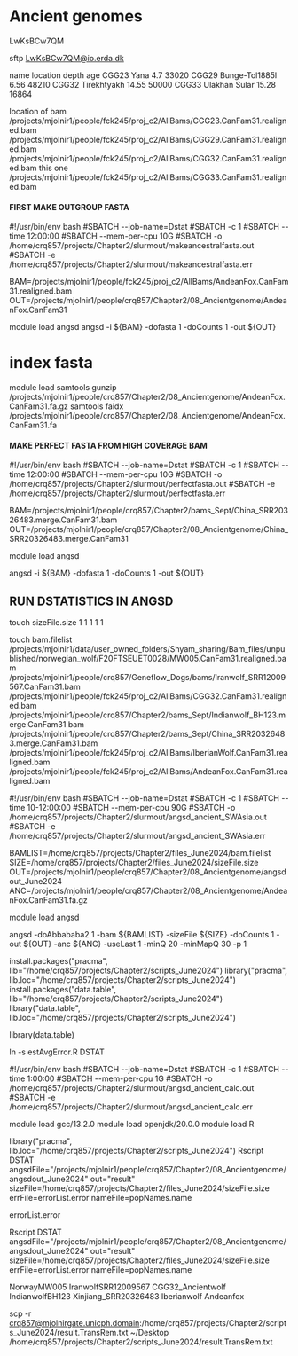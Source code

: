 # Ancient genomes

LwKsBCw7QM


sftp LwKsBCw7QM@io.erda.dk

name location depth age
CGG23	Yana 4.7 33020
CGG29	Bunge-Tol1885l 6.56 48210
CGG32	Tirekhtyakh 14.55 50000
CGG33	Ulakhan Sular 15.28 16864

location of bam 
/projects/mjolnir1/people/fck245/proj_c2/AllBams/CGG23.CanFam31.realigned.bam
/projects/mjolnir1/people/fck245/proj_c2/AllBams/CGG29.CanFam31.realigned.bam
/projects/mjolnir1/people/fck245/proj_c2/AllBams/CGG32.CanFam31.realigned.bam this one
/projects/mjolnir1/people/fck245/proj_c2/AllBams/CGG33.CanFam31.realigned.bam

#### FIRST MAKE OUTGROUP FASTA ####

#!/usr/bin/env bash
#SBATCH --job-name=Dstat
#SBATCH -c 1
#SBATCH --time 12:00:00
#SBATCH --mem-per-cpu 10G
#SBATCH -o /home/crq857/projects/Chapter2/slurmout/makeancestralfasta.out
#SBATCH -e /home/crq857/projects/Chapter2/slurmout/makeancestralfasta.err

BAM=/projects/mjolnir1/people/fck245/proj_c2/AllBams/AndeanFox.CanFam31.realigned.bam
OUT=/projects/mjolnir1/people/crq857/Chapter2/08_Ancientgenome/AndeanFox.CanFam31

module load angsd
angsd -i ${BAM} -dofasta 1 -doCounts 1 -out ${OUT}

# index fasta 

module load samtools 
gunzip  /projects/mjolnir1/people/crq857/Chapter2/08_Ancientgenome/AndeanFox.CanFam31.fa.gz
samtools faidx /projects/mjolnir1/people/crq857/Chapter2/08_Ancientgenome/AndeanFox.CanFam31.fa


#### MAKE PERFECT FASTA FROM HIGH COVERAGE BAM ####
#!/usr/bin/env bash
#SBATCH --job-name=Dstat
#SBATCH -c 1
#SBATCH --time 12:00:00
#SBATCH --mem-per-cpu 10G
#SBATCH -o /home/crq857/projects/Chapter2/slurmout/perfectfasta.out
#SBATCH -e /home/crq857/projects/Chapter2/slurmout/perfectfasta.err

BAM=/projects/mjolnir1/people/crq857/Chapter2/bams_Sept/China_SRR20326483.merge.CanFam31.bam
OUT=/projects/mjolnir1/people/crq857/Chapter2/08_Ancientgenome/China_SRR20326483.merge.CanFam31

module load angsd

angsd -i ${BAM} -dofasta 1 -doCounts 1 -out ${OUT}



## RUN DSTATISTICS IN ANGSD ##


touch sizeFile.size
1
1
1
1
1

touch bam.filelist
/projects/mjolnir1/data/user_owned_folders/Shyam_sharing/Bam_files/unpublished/norwegian_wolf/F20FTSEUET0028/MW005.CanFam31.realigned.bam
/projects/mjolnir1/people/crq857/Geneflow_Dogs/bams/Iranwolf_SRR12009567.CanFam31.bam
/projects/mjolnir1/people/fck245/proj_c2/AllBams/CGG32.CanFam31.realigned.bam
/projects/mjolnir1/people/crq857/Chapter2/bams_Sept/Indianwolf_BH123.merge.CanFam31.bam
/projects/mjolnir1/people/crq857/Chapter2/bams_Sept/China_SRR20326483.merge.CanFam31.bam
/projects/mjolnir1/people/fck245/proj_c2/AllBams/IberianWolf.CanFam31.realigned.bam
/projects/mjolnir1/people/fck245/proj_c2/AllBams/AndeanFox.CanFam31.realigned.bam


#!/usr/bin/env bash
#SBATCH --job-name=Dstat
#SBATCH -c 1
#SBATCH --time 10-12:00:00
#SBATCH --mem-per-cpu 90G
#SBATCH -o /home/crq857/projects/Chapter2/slurmout/angsd_ancient_SWAsia.out
#SBATCH -e /home/crq857/projects/Chapter2/slurmout/angsd_ancient_SWAsia.err

BAMLIST=/home/crq857/projects/Chapter2/files_June2024/bam.filelist
SIZE=/home/crq857/projects/Chapter2/files_June2024/sizeFile.size
OUT=/projects/mjolnir1/people/crq857/Chapter2/08_Ancientgenome/angsdout_June2024
ANC=/projects/mjolnir1/people/crq857/Chapter2/08_Ancientgenome/AndeanFox.CanFam31.fa.gz

module load angsd

angsd -doAbbababa2 1 -bam ${BAMLIST} -sizeFile ${SIZE} -doCounts 1 -out ${OUT} -anc ${ANC} -useLast 1 -minQ 20 -minMapQ 30 -p 1



install.packages("pracma", lib="/home/crq857/projects/Chapter2/scripts_June2024")
library("pracma", lib.loc="/home/crq857/projects/Chapter2/scripts_June2024")
install.packages("data.table", lib="/home/crq857/projects/Chapter2/scripts_June2024")
library("data.table", lib.loc="/home/crq857/projects/Chapter2/scripts_June2024")

library(data.table)


ln -s estAvgError.R DSTAT

#!/usr/bin/env bash
#SBATCH --job-name=Dstat
#SBATCH -c 1
#SBATCH --time 1:00:00
#SBATCH --mem-per-cpu 1G
#SBATCH -o /home/crq857/projects/Chapter2/slurmout/angsd_ancient_calc.out
#SBATCH -e /home/crq857/projects/Chapter2/slurmout/angsd_ancient_calc.err


module load gcc/13.2.0
module load openjdk/20.0.0
module load R

library("pracma", lib.loc="/home/crq857/projects/Chapter2/scripts_June2024")
Rscript DSTAT angsdFile="/projects/mjolnir1/people/crq857/Chapter2/08_Ancientgenome/angsdout_June2024" out="result" sizeFile=/home/crq857/projects/Chapter2/files_June2024/sizeFile.size errFile=errorList.error nameFile=popNames.name


errorList.error

Rscript DSTAT angsdFile="/projects/mjolnir1/people/crq857/Chapter2/08_Ancientgenome/angsdout_June2024" out="result" sizeFile=/home/crq857/projects/Chapter2/files_June2024/sizeFile.size errFile=errorList.error nameFile=popNames.name


NorwayMW005
IranwolfSRR12009567
CGG32_Ancientwolf
IndianwolfBH123
Xinjiang_SRR20326483
Iberianwolf
Andeanfox


scp -r crq857@mjolnirgate.unicph.domain:/home/crq857/projects/Chapter2/scripts_June2024/result.TransRem.txt ~/Desktop
/home/crq857/projects/Chapter2/scripts_June2024/result.TransRem.txt
